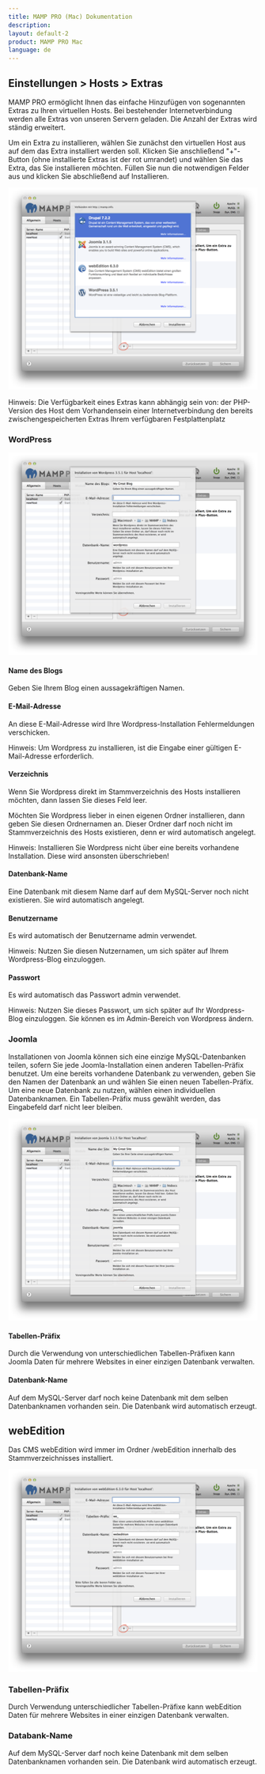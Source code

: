 ```yaml
---
title: MAMP PRO (Mac) Dokumentation
description: 
layout: default-2
product: MAMP PRO Mac
language: de
---
```


## Einstellungen > Hosts > Extras
MAMP PRO ermöglicht Ihnen das einfache Hinzufügen von sogenannten Extras zu Ihren virtuellen Hosts. Bei bestehender Internetverbindung werden alle Extras von unseren Servern geladen. Die Anzahl der Extras wird ständig erweitert.

Um ein Extra zu installieren, wählen Sie zunächst den virtuellen Host aus auf dem das Extra installiert werden soll. Klicken Sie anschließend "+"-Button (ohne installierte Extras ist der rot umrandet) und wählen Sie das Extra, das Sie installieren möchten. Füllen Sie nun die notwendigen Felder aus und klicken Sie abschließend auf Installieren.

![MAMP](Extras.png)

<div class="alert" role="alert">
Hinweis: Die Verfügbarkeit eines Extras kann abhängig sein von:
der PHP-Version des Host
dem Vorhandensein einer Internetverbindung
den bereits zwischengespeicherten Extras
Ihrem verfügbaren Festplattenplatz
</div>

### WordPress

![MAMP](WordPress.png)

#### Name des Blogs
Geben Sie Ihrem Blog einen aussagekräftigen Namen.

#### E-Mail-Adresse
An diese E-Mail-Adresse wird Ihre Wordpress-Installation Fehlermeldungen verschicken.

Hinweis: Um Wordpress zu installieren, ist die Eingabe einer gültigen E-Mail-Adresse erforderlich.

#### Verzeichnis
Wenn Sie Wordpress direkt im Stammverzeichnis des Hosts installieren möchten, dann lassen Sie dieses Feld leer.

Möchten Sie Wordpress lieber in einen eigenen Ordner installieren, dann geben Sie diesen Ordnernamen an. Dieser Ordner darf noch nicht im Stammverzeichnis des Hosts existieren, denn er wird automatisch angelegt.

<div class="alert" role="alert">
Hinweis: Installieren Sie Wordpress nicht über eine bereits vorhandene Installation. Diese wird ansonsten überschrieben!
</div>

#### Datenbank-Name
Eine Datenbank mit diesem Name darf auf dem MySQL-Server noch nicht existieren. Sie wird automatisch angelegt.

#### Benutzername
Es wird automatisch der Benutzername admin verwendet.

<div class="alert" role="alert">
Hinweis: Nutzen Sie diesen Nutzernamen, um sich später auf Ihrem Wordpress-Blog einzuloggen.
</div>

#### Passwort
Es wird automatisch das Passwort admin verwendet.

<div class="alert" role="alert">
Hinweis: Nutzen Sie dieses Passwort, um sich später auf Ihr Wordpress-Blog einzuloggen. Sie können es im Admin-Bereich von Wordpress ändern.
</div>

### Joomla
Installationen von Joomla können sich eine einzige MySQL-Datenbanken teilen, sofern Sie jede Joomla-Installation einen anderen Tabellen-Präfix benutzet. Um eine bereits vorhandene Datenbank zu verwenden, geben Sie den Namen der Datenbank an und wählen Sie einen neuen Tabellen-Präfix. Um eine neue Datenbank zu nutzen, wählen einen individuellen Datenbanknamen. Ein Tabellen-Präfix muss gewählt werden, das Eingabefeld darf nicht leer bleiben.

![MAMP](Joomla.png)

#### Tabellen-Präfix
Durch die Verwendung von unterschiedlichen Tabellen-Präfixen kann Joomla Daten für mehrere Websites in einer einzigen Datenbank verwalten.

#### Datenbank-Name
Auf dem MySQL-Server darf noch keine Datenbank mit dem selben Datenbanknamen vorhanden sein. Die Datenbank wird automatisch erzeugt.

## webEdition

Das CMS webEdition wird immer im Ordner /webEdition innerhalb des Stammverzeichnisses installiert.

![MAMP](webEdition.png)


### Tabellen-Präfix
Durch Verwendung unterschiedlicher Tabellen-Präfixe kann webEdition Daten für mehrere Websites in einer einzigen Datenbank verwalten.

### Databank-Name
Auf dem MySQL-Server darf noch keine Datenbank mit dem selben Datenbanknamen vorhanden sein. Die Datenbank wird automatisch erzeugt.
